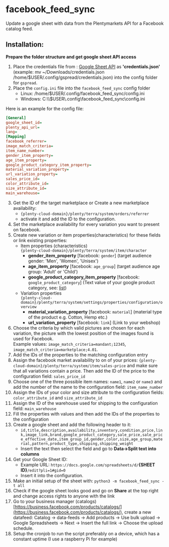 # facebook_feed_sync
Update a google sheet with data from the Plentymarkets API for a Facebook catalog feed.

## Installation:

**Prepare the folder structure and get google sheet API access**
1. Place the credentials file from : [Google Sheet API](https://developers.google.com/sheets/api/quickstart/python) as **'credentials.json'** (example: mv ~/Downloads/credentials.json /home/$USER/.config/gspread/credentials.json) into the config folder for `gspread`.
2. Place the `config.ini` file into the `facebook_feed_sync` config folder
    + Linux: /home/$USER/.config/facebook_feed_sync/config.ini
    + Windows: C:\\\\$USER\\.config\\facebook_feed_sync\\config.ini

Here is an example for the config file:
```ini
[General]
google_sheet_id=
plenty_api_url=
lang=
[Mapping]
facebook_referrer=
image_match_criteria=
item_name_number=
gender_item_property=
age_item_property=
google_product_category_item_property=
material_variation_property=
url_variation_property=
sales_price_id=
color_attribute_id=
size_attribute_id=
main_warehouse=
```
3. Get the ID of the target marketplace or Create a new marketplace availability:
    + `{plenty-cloud-domain}/plenty/terra/system/orders/referrer`
    + activate it and add the ID to the configuration.
4. Set the marketplace availability for every variation you want to present on facebook.
5. Create new variation or item properties(characteristics) for these fields or link existing properties:
    + Item properties (characteristics)  
    `{plenty-cloud-domain}/plenty/terra/system/item/character`
        * **gender_item_property** [facebook: `gender`] (target audience gender: 'Men', 'Women', 'Unisex')
        * **age_item_property** [facebook: `age_group`] (target audience age group: 'Adult' or 'Child')
        * **google_product_category_item_property** [facebook: `google_product_category`] (Text value of your google product category, see: [list](https://www.google.com/basepages/producttype/taxonomy-with-ids.en-US.txt))
    + Variation properties  
     `{plenty-cloud-domain}/plenty/terra/system/settings/properties/configuration/overview`
        * **material_variation_property** [facebook: `material`] (material type of the product e.g. Cotton, Hemp etc.)
        * **url_variation_property** [facebook: `link`] (Link to your webshop)
6. Choose the criteria by which valid pictures are chosen for each variation, the picture with the lowest position of the images found is used for Facebook.  
   Example values: `image_match_criteria=mandant;12345`, `image_match_criteria=marketplace;4.01`.
7. Add the IDs of the properties to the matching configuration entry
8. Assign the facebook market availability to on of your prices: `{plenty-cloud-domain}/plenty/terra/system/item/sales-price` and make sure that all variations contain a price. Then add the ID of the price to the configuration field: `sales_price_id`
9. Choose one of the three possible item names: `name1`, `name2` or `name3` and add the number of the name to the configuration field: `item_name_number`
10. Assign the IDs of your color and size attribute to the configuration fields: `color_attribute_id` and `size_attribute_id`
11. Assign the ID of the warehouse used for shipping to the configuration field: `main_warehouse`
12. Fill the properties with values and then add the IDs of the properties to the configuration
13. Create a google sheet and add the following header to it:
    - `id,title,description,availability,inventory,condition,price,link,image_link,brand,google_product_category,sale_price,sale_price_effective_date,item_group_id,gender,color,size,age_group,material,pattern,product_type,shipping,shipping_weight`
    - Insert the text then select the field and go to **Data->Split text into columns**
14. Get your Google Sheet ID:
    + Example URL: `https://docs.google.com/spreadsheets/d/`**{SHEET ID}**`/edit?pli=1#gid=0`
    + Insert it into the configuration.
15. Make an initial setup of the sheet with: `python3 -m facebook_feed_sync -t all`
16. Check if the google sheet looks good and go on **Share** at the top right and change access rights to anyone with the link
17. Go to your business manager (catalogs) [https://business.facebook.com/products/catalogs/](https://business.facebook.com/products/catalogs/), create a new datafeed: Catalog -> data-feeds -> Add products -> Use bulk upload -> Google Spreadsheets -> Next -> Insert the full link -> Choose the upload schedule.
18. Setup the cronjob to run the script preferably on a device, which has a constant uptime (I use a raspberry Pi for example)
